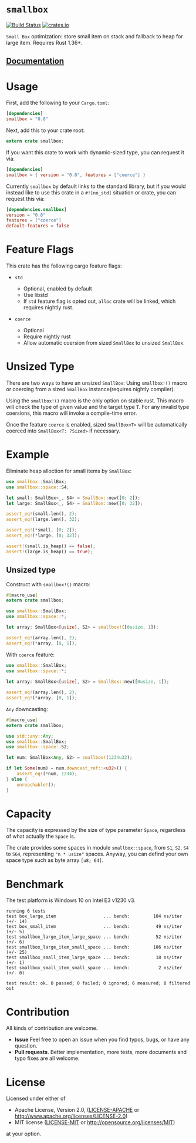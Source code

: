 # `smallbox`

[![Build Status](https://travis-ci.org/andylokandy/smallbox.svg?branch=master)](https://travis-ci.org/andylokandy/smallbox)
[![crates.io](https://img.shields.io/crates/v/smallbox.svg)](https://crates.io/crates/smallbox)


`Small Box` optimization: store small item on stack and fallback to heap for large item. Requires Rust 1.36+.

## [**Documentation**](https://andylokandy.github.io/smallbox)

# Usage

First, add the following to your `Cargo.toml`:

```toml
[dependencies]
smallbox = "0.8"
```

Next, add this to your crate root:

```rust
extern crate smallbox;
```

If you want this crate to work with dynamic-sized type, you can request it via:

```toml
[dependencies]
smallbox = { version = "0.8", features = ["coerce"] }
```

Currently `smallbox` by default links to the standard library, but if you would
instead like to use this crate in a `#![no_std]` situation or crate, you can request this via:

```toml
[dependencies.smallbox]
version = "0.8"
features = ["coerce"]
default-features = false
```


# Feature Flags

This crate has the following cargo feature flags:

- `std`
  - Optional, enabled by default
  - Use libstd
  - If `std` feature flag is opted out, `alloc` crate
    will be linked, which requires nightly rust.

- `coerce`
  - Optional
  - Require nightly rust
  - Allow automatic coersion from sized `SmallBox` to unsized `SmallBox`.


# Unsized Type

There are two ways to have an unsized `SmallBox`: Using `smallbox!()` macro or coercing from a sized `SmallBox` instance(requires nightly compiler).

Using the `smallbox!()` macro is the only option on stable rust. This macro will check the type of given value and
the target type `T`. For any invalid type coersions, this macro will invoke a compile-time error.

Once the feature `coerce` is enabled, sized `SmallBox<T>` will be automatically coerced into `SmallBox<T: ?Sized>` if necessary.

# Example

Eliminate heap alloction for small items by `SmallBox`:

```rust
use smallbox::SmallBox;
use smallbox::space::S4;

let small: SmallBox<_, S4> = SmallBox::new([0; 2]);
let large: SmallBox<_, S4> = SmallBox::new([0; 32]);

assert_eq!(small.len(), 2);
assert_eq!(large.len(), 32);

assert_eq!(*small, [0; 2]);
assert_eq!(*large, [0; 32]);

assert!(small.is_heap() == false);
assert!(large.is_heap() == true);
```

## Unsized type

Construct with `smallbox!()` macro:

```rust
#[macro_use]
extern crate smallbox;

use smallbox::SmallBox;
use smallbox::space::*;

let array: SmallBox<[usize], S2> = smallbox!([0usize, 1]);

assert_eq!(array.len(), 2);
assert_eq!(*array, [0, 1]);
```

With `coerce` feature:

```rust
use smallbox::SmallBox;
use smallbox::space::*;
 
let array: SmallBox<[usize], S2> = SmallBox::new([0usize, 1]);

assert_eq!(array.len(), 2);
assert_eq!(*array, [0, 1]);
```

`Any` downcasting:

```rust
#[macro_use]
extern crate smallbox;

use std::any::Any;
use smallbox::SmallBox;
use smallbox::space::S2;

let num: SmallBox<Any, S2> = smallbox!(1234u32);

if let Some(num) = num.downcast_ref::<u32>() {
    assert_eq!(*num, 1234);
} else {
    unreachable!();
}
```


# Capacity

The capacity is expressed by the size of type parameter `Space`,
regardless of what actually the `Space` is.

The crate provides some spaces in module `smallbox::space`,
from `S1`, `S2`, `S4` to `S64`, representing `"n * usize"` spaces.
Anyway, you can defind your own space type
such as byte array `[u8; 64]`.

# Benchmark

The test platform is Windows 10 on Intel E3 v1230 v3.

```
running 6 tests
test box_large_item                  ... bench:         104 ns/iter (+/- 14)
test box_small_item                  ... bench:          49 ns/iter (+/- 5)
test smallbox_large_item_large_space ... bench:          52 ns/iter (+/- 6)
test smallbox_large_item_small_space ... bench:         106 ns/iter (+/- 25)
test smallbox_small_item_large_space ... bench:          18 ns/iter (+/- 1)
test smallbox_small_item_small_space ... bench:           2 ns/iter (+/- 0)

test result: ok. 0 passed; 0 failed; 0 ignored; 6 measured; 0 filtered out
```


# Contribution

All kinds of contribution are welcome.

- **Issue** Feel free to open an issue when you find typos, bugs, or have any question.
- **Pull requests**. Better implementation, more tests, more documents and typo fixes are all welcome.


# License

Licensed under either of

 * Apache License, Version 2.0, ([LICENSE-APACHE](LICENSE-APACHE) or http://www.apache.org/licenses/LICENSE-2.0)
 * MIT license ([LICENSE-MIT](LICENSE-MIT) or http://opensource.org/licenses/MIT)

at your option.